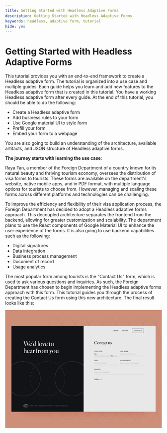 ```yaml
---
title: Getting Started with Headless Adaptive Forms
description: Getting Started with Headless Adaptive Forms
keywords: headless, adaptive form, tutorial
hide: yes
---
```


# Getting Started with Headless Adaptive Forms

This tutorial provides you with an end-to-end framework to create a Headless adaptive form. The tutorial is organized into a use case and multiple guides. Each guide helps you learn and add new features to the Headless adaptive form that is created in this tutorial. You have a working Headless adaptive form after every guide. At the end of this tutorial, you should be able to do the following:

* Create a Headless adaptive form
* Add business rules to your form
* Use Google material UI to style form
* Prefill your form
* Embed your form to a webpage

You are also going to build an understanding of the architecture, available artifacts, and JSON structure of Headless adaptive forms.

**The journey starts with learning the use case**:

Raya Tan, a member of the Foreign Department of a country known for its natural beauty and thriving tourism economy, oversees the distribution of visa forms to tourists. These forms are available on the department's website, native mobile apps, and in PDF format, with multiple language options for tourists to choose from. However, managing and scaling these forms across different platforms and technologies can be challenging.

To improve the efficiency and flexibility of their visa application process, the Foreign Department has decided to adopt a Headless adaptive forms approach. This decoupled architecture separates the frontend from the backend, allowing for greater customization and scalability. The department plans to use the React components of Google Material UI to enhance the user experience of the forms. It is also going to use backend capabilities such as the following:

* Digital signatures
* Data integration
* Business process management
* Document of record
* Usage analytics

The most popular form among tourists is the "Contact Us" form, which is used to ask various questions and inquiries. As such, the Foreign Department has chosen to begin implementing the Headless adaptive forms approach with this form. This tutorial guides you through the process of creating the Contact Us form using this new architecture. The final result looks like this: 

![Contact US Headless adaptive form](assets/contact-us-headless-adaptive-forms.png)